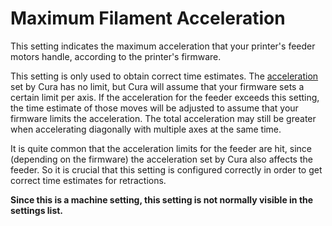Maximum Filament Acceleration
====
This setting indicates the maximum acceleration that your printer's feeder motors handle, according to the printer's firmware.

This setting is only used to obtain correct time estimates. The [acceleration](../speed/acceleration_print.md) set by Cura has no limit, but Cura will assume that your firmware sets a certain limit per axis. If the acceleration for the feeder exceeds this setting, the time estimate of those moves will be adjusted to assume that your firmware limits the acceleration. The total acceleration may still be greater when accelerating diagonally with multiple axes at the same time.

It is quite common that the acceleration limits for the feeder are hit, since (depending on the firmware) the acceleration set by Cura also affects the feeder. So it is crucial that this setting is configured correctly in order to get correct time estimates for retractions.

**Since this is a machine setting, this setting is not normally visible in the settings list.**
